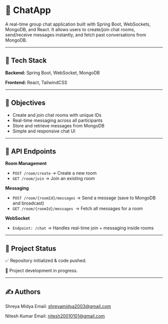 # 💬 ChatApp

A real-time group chat application built with Spring Boot, WebSockets, MongoDB, and React.
It allows users to create/join chat rooms, send/receive messages instantly, and fetch past conversations from MongoDB.

---

## 🚀 Tech Stack

**Backend:** Spring Boot, WebSocket, MongoDB

**Frontend:** React, TailwindCSS

---

## 🎯 Objectives

- Create and join chat rooms with unique IDs
- Real-time messaging across all participants
- Store and retrieve messages from MongoDB
- Simple and responsive chat UI

---

 ## 🔗 API Endpoints
 
**Room Management**
- `POST /room/create` → Create a new room
- `GET /room/join` → Join an existing room

**Messaging**
- `POST /room/{roomId}/messages` → Send a message (save to MongoDB and broadcast)
- `GET /room/{roomId}/messages `→ Fetch all messages for a room

**WebSocket**
- `Endpoint: /chat` → Handles real-time join + messaging inside rooms

---

 ## 📌 Project Status

✅ Repository initialized & code pushed.

🚧 Project development in progress.

---

## ✍️ Authors

Shreya Midya 
Email: shreyamidya2003@gmail.com

Nitesh Kumar
Email: nitesh20010101@gmail.com
